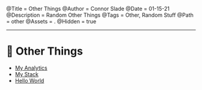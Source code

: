 @Title = Other Things
@Author = Connor Slade
@Date = 01-15-21
@Description = Random Other Things
@Tags = Other, Random Stuff
@Path = other
@Assets = .
@Hidden = true

---

# 🎲 Other Things

- [My Analytics](/writing/other/my-analytics)
- [My Stack](/writing/other/my-stack)
- [Hello World](/writing/hello-world)
